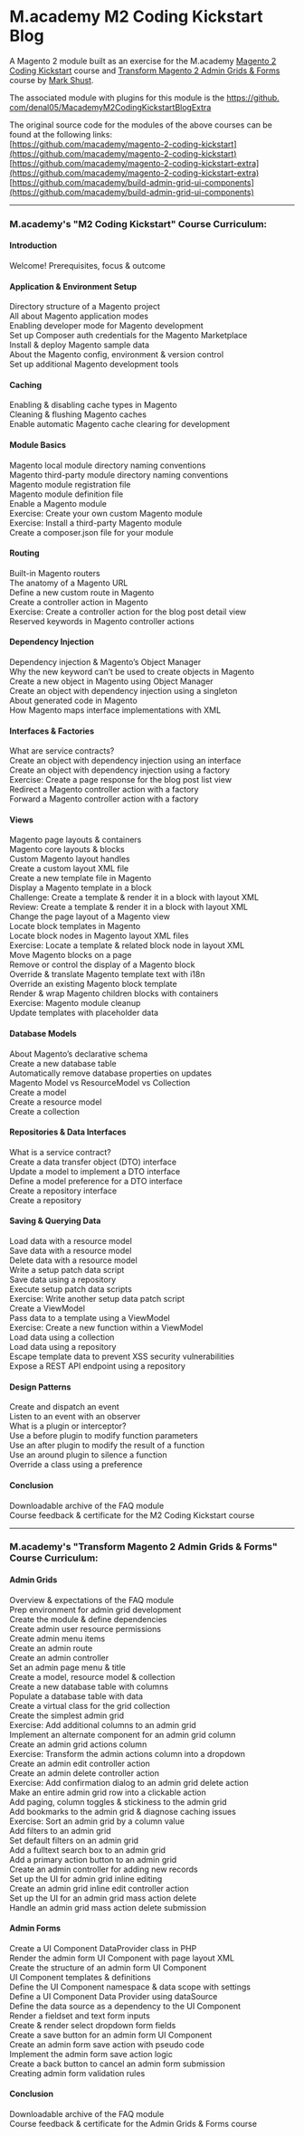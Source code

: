 # M.academy M2 Coding Kickstart Blog
A Magento 2 module built as an exercise for the M.academy [Magento 2 Coding Kickstart](https://m.academy/courses/magento-2-coding-kickstart/) course and [Transform Magento 2 Admin Grids & Forms](https://m.academy/courses/transform-magento-2-admin-grids-forms/) course by [Mark Shust](https://github.com/markshust/).   

The associated module with plugins for this module is the [https://github.
com/denal05/MacademyM2CodingKickstartBlogExtra](https://github.com/denal05/MacademyM2CodingKickstartBlogExtra)   

The original source code for the modules of the above courses can be found at the following links:   
[https://github.com/macademy/magento-2-coding-kickstart](https://github.com/macademy/magento-2-coding-kickstart)   
[https://github.com/macademy/magento-2-coding-kickstart-extra](https://github.com/macademy/magento-2-coding-kickstart-extra)   
[https://github.com/macademy/build-admin-grid-ui-components](https://github.com/macademy/build-admin-grid-ui-components)   

---

### M.academy's "M2 Coding Kickstart" Course Curriculum:

#### Introduction
Welcome! Prerequisites, focus & outcome  

#### Application & Environment Setup
Directory structure of a Magento project  
All about Magento application modes  
Enabling developer mode for Magento development  
Set up Composer auth credentials for the Magento Marketplace  
Install & deploy Magento sample data  
About the Magento config, environment & version control  
Set up additional Magento development tools  

#### Caching
Enabling & disabling cache types in Magento  
Cleaning & flushing Magento caches  
Enable automatic Magento cache clearing for development  

#### Module Basics
Magento local module directory naming conventions  
Magento third-party module directory naming conventions  
Magento module registration file  
Magento module definition file  
Enable a Magento module  
Exercise: Create your own custom Magento module  
Exercise: Install a third-party Magento module  
Create a composer.json file for your module  

#### Routing
Built-in Magento routers  
The anatomy of a Magento URL  
Define a new custom route in Magento  
Create a controller action in Magento  
Exercise: Create a controller action for the blog post detail view   
Reserved keywords in Magento controller actions  

#### Dependency Injection
Dependency injection & Magento’s Object Manager  
Why the new keyword can’t be used to create objects in Magento  
Create a new object in Magento using Object Manager  
Create an object with dependency injection using a singleton  
About generated code in Magento  
How Magento maps interface implementations with XML  

#### Interfaces & Factories
What are service contracts?  
Create an object with dependency injection using an interface  
Create an object with dependency injection using a factory  
Exercise: Create a page response for the blog post list view  
Redirect a Magento controller action with a factory  
Forward a Magento controller action with a factory  

#### Views
Magento page layouts & containers  
Magento core layouts & blocks  
Custom Magento layout handles  
Create a custom layout XML file  
Create a new template file in Magento  
Display a Magento template in a block  
Challenge: Create a template & render it in a block with layout XML  
Review: Create a template & render it in a block with layout XML  
Change the page layout of a Magento view  
Locate block templates in Magento  
Locate block nodes in Magento layout XML files  
Exercise: Locate a template & related block node in layout XML  
Move Magento blocks on a page  
Remove or control the display of a Magento block  
Override & translate Magento template text with i18n  
Override an existing Magento block template  
Render & wrap Magento children blocks with containers  
Exercise: Magento module cleanup  
Update templates with placeholder data  

#### Database Models
About Magento’s declarative schema  
Create a new database table  
Automatically remove database properties on updates  
Magento Model vs ResourceModel vs Collection  
Create a model  
Create a resource model  
Create a collection  

#### Repositories & Data Interfaces
What is a service contract?  
Create a data transfer object (DTO) interface  
Update a model to implement a DTO interface  
Define a model preference for a DTO interface  
Create a repository interface  
Create a repository  

#### Saving & Querying Data
Load data with a resource model  
Save data with a resource model  
Delete data with a resource model  
Write a setup patch data script  
Save data using a repository  
Execute setup patch data scripts  
Exercise: Write another setup data patch script  
Create a ViewModel  
Pass data to a template using a ViewModel  
Exercise: Create a new function within a ViewModel  
Load data using a collection  
Load data using a repository  
Escape template data to prevent XSS security vulnerabilities  
Expose a REST API endpoint using a repository  

#### Design Patterns
Create and dispatch an event  
Listen to an event with an observer  
What is a plugin or interceptor?  
Use a before plugin to modify function parameters  
Use an after plugin to modify the result of a function  
Use an around plugin to silence a function  
Override a class using a preference  

#### Conclusion
Downloadable archive of the FAQ module   
Course feedback & certificate for the M2 Coding Kickstart course   

---

### M.academy's "Transform Magento 2 Admin Grids & Forms" Course Curriculum:

#### Admin Grids
Overview & expectations of the FAQ module   
Prep environment for admin grid development   
Create the module & define dependencies   
Create admin user resource permissions   
Create admin menu items   
Create an admin route   
Create an admin controller   
Set an admin page menu & title   
Create a model, resource model & collection   
Create a new database table with columns   
Populate a database table with data   
Create a virtual class for the grid collection   
Create the simplest admin grid   
Exercise: Add additional columns to an admin grid   
Implement an alternate component for an admin grid column   
Create an admin grid actions column   
Exercise: Transform the admin actions column into a dropdown   
Create an admin edit controller action   
Create an admin delete controller action   
Exercise: Add confirmation dialog to an admin grid delete action   
Make an entire admin grid row into a clickable action   
Add paging, column toggles & stickiness to the admin grid   
Add bookmarks to the admin grid & diagnose caching issues   
Exercise: Sort an admin grid by a column value   
Add filters to an admin grid   
Set default filters on an admin grid   
Add a fulltext search box to an admin grid   
Add a primary action button to an admin grid   
Create an admin controller for adding new records   
Set up the UI for admin grid inline editing   
Create an admin grid inline edit controller action   
Set up the UI for an admin grid mass action delete   
Handle an admin grid mass action delete submission   

#### Admin Forms
Create a UI Component DataProvider class in PHP   
Render the admin form UI Component with page layout XML   
Create the structure of an admin form UI Component   
UI Component templates & definitions   
Define the UI Component namespace & data scope with settings   
Define a UI Component Data Provider using dataSource   
Define the data source as a dependency to the UI Component   
Render a fieldset and text form inputs   
Create & render select dropdown form fields   
Create a save button for an admin form UI Component   
Create an admin form save action with pseudo code   
Implement the admin form save action logic   
Create a back button to cancel an admin form submission   
Creating admin form validation rules   

#### Conclusion
Downloadable archive of the FAQ module   
Course feedback & certificate for the Admin Grids & Forms course   
